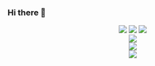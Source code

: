 ### Hi there 👋

<!--
**tobeprozy/tobeprozy** is a ✨ _special_ ✨ repository because its `README.md` (this file) appears on your GitHub profile.

Here are some ideas to get you started:

- 🔭 I’m currently working on ...
- 🌱 I’m currently learning ...
- 👯 I’m looking to collaborate on ...
- 🤔 I’m looking for help with ...
- 💬 Ask me about ...
- 📫 How to reach me: ...
- 😄 Pronouns: ...
- ⚡ Fun fact: ...
-->

<div align="center"> <img src="https://img.shields.io/badge/-Matlab-E34F26?style=flat-square&logo=html5&logoColor=white" /> <img src="https://img.shields.io/badge/-C++-oringe?style=flat-square&logo=C++" /> </span><img src="https://img.shields.io/badge/-Python-oringe?style=flat-square&logo=Python" /> </div>

<div align="center"> <img src="https://metrics.lecoq.io/tobeprozy?template=classic&base=header%2C%20activity%2C%20community%2C%20repositories%2C%20metadata&base.indepth=false&base.hireable=false&base.skip=false&config.timezone=Asia%2FShanghai"> </div>
<div align="center"> <img src="https://github-readme-stats.vercel.app/api/top-langs/?username=tobeprozy&hide_title=true&hide_border=true&layout=compact&langs_count=6&text_color=000&icon_color=fff&bg_color=0,52fa5a,4dfcff,c64dff&theme=graywhite" /> </div>
<div align="center"> <img src="https://github-profile-trophy.vercel.app/?username=tobeprozy" /> </div>
